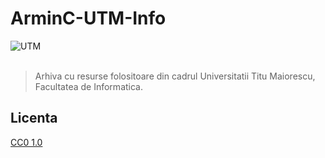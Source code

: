 # ArminC-UTM-Info

<img src="" alt="UTM">
<br><br>

> Arhiva cu resurse folositoare din cadrul Universitatii Titu Maiorescu, Facultatea de Informatica.

## Licenta
[CC0 1.0](https://tldrlegal.com/license/creative-commons-cc0-1.0-universal)
